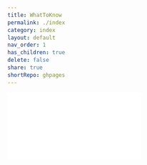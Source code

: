 ```yaml
---  
title: WhatToKnow  
permalink: ./index  
category: index  
layout: default  
nav_order: 1  
has_children: true  
delete: false  
share: true  
shortRepo: ghpages  
---  
```

  
  
![](../HTTP_Verbs.pdf)